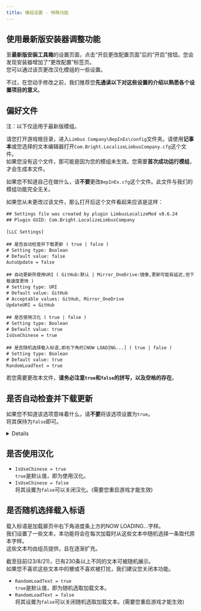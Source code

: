 ```yaml
---
title: 模组设置 - 特殊功能
---
```


## 使用最新版安装器调整功能

至**最新版安装工具箱**的设置页面，点击“开启更改配置页面”后的“开启”按钮。您会发现安装器增加了“更改配置”标签页。  
您可以通过该页更改汉化模组的一些设置。

不过，在您动手修改之前，我们推荐您**先通读以下对这些设置的介绍以熟悉各个设置项目的意义**。

## 偏好文件

注：以下仅适用于最新版模组。

请您打开游戏根目录，进入`Limbus Company\BepInEx\config`文件夹。请使用**记事本**或您选择的文本编辑器打开`Com.Bright.LocalizeLimbusCompany.cfg`这个文件。  
如果您没有这个文件，那可能是因为您的模组未生效。您需要**首次成功运行模组**，才会生成本文件。

如果您不知道自己在做什么，请**不要**更改`BepInEx.cfg`这个文件。此文件与我们的模组功能完全无关。

如果您从未更改过该文件，那么打开后这个文件看起来应该是这样：

```
## Settings file was created by plugin LimbusLocalizeMod v0.6.24
## Plugin GUID: Com.Bright.LocalizeLimbusCompany

[LLC Settings]

## 是否自动检查并下载更新 ( true | false )
# Setting type: Boolean
# Default value: false
AutoUpdate = false

## 自动更新所使用URI ( GitHub:默认 | Mirror_OneDrive:镜像,更新可能有延迟,但下载速度更快 )
# Setting type: URI
# Default value: GitHub
# Acceptable values: GitHub, Mirror_OneDrive
UpdateURI = GitHub

## 是否使用汉化 ( true | false )
# Setting type: Boolean
# Default value: true
IsUseChinese = true

## 是否随机选择载入标语,即右下角的[NOW LOADING...] ( true | false )
# Setting type: Boolean
# Default value: true
RandomLoadText = true
```

若您需要更改本文件，**请务必注意`true`和`false`的拼写，以及空格的存在**。

## 是否自动检查并下载更新
如果您不知道该选项意味着什么，请**不要**将该选项设置为`true`。  
将其保持为`false`即可。

<details>

自动检查并下载更新**不能**为您实时安装游戏更新。其只是自动下载新的更新内容，而**压缩包的展开和文件的替换仍需您来进行**。  
因此，我们仅建议**熟悉手动安装**的用户使用此功能。

若您选择启用此功能，请您同时检查并调整“**自动更新所使用URI**”项。

我们建议大部分用户选择 `Mirror_OneDrive`；若您与GitHub的连接**完全畅通**，则推荐您选择 `GitHub`。  
`Mirror_OneDrive` 基于我们的首尔服务器，并通过企业版OneDrive为您提供文件。因此，能够使用安装工具箱的用户，一般也能直接使用此下载方式。  
注：工具箱默认URI为 `GitHub`。若需更改为 `Mirror_OneDrive`，请将该行改写为 `UpdateURI = Mirror_OneDrive`。

自动更新将在检测到新版本之后在游戏开始之前弹出弹窗。弹窗样例如下：

![image](/img/page/Has_Update_Popup.png)

如果您希望**跳过一次更新提醒**，请点击**弹窗外的其他任何部分**即可。  
点击“OK”将会退出游戏并为您打开游戏根目录（就像弹窗本身所说的那样）。

如果您使用了本功能，那么**请一定记得及时删除自动下载到游戏根目录内的压缩包，以减少旧版文件堆积**！
</details>

## 是否使用汉化
- `IsUseChinese = true`  
`true`是默认值，即为使用汉化。
- `IsUseChinese = false`  
将其设置为`false`可以关闭汉化。(需要您重启游戏才能生效)

## 是否随机选择载入标语
载入标语是加载扉页中右下角进度条上方的NOW LOADING...字样。  
我们设置了一些文本，本功能将会在每次加载时从这些文本中随机选择一条取代原本字样。  
这些文本均由组员提供，且在逐渐扩充。

截至目前(23/8/21)，已有230条以上不同的文本可被随机展示。  
如果您不喜欢这些文本中的梗或不喜欢被打扰，我们建议您关闭本功能。

- `RandomLoadText = true`  
`true`是默认值，即为随机选取加载文本。
- `RandomLoadText = false`  
将其设置为`false`可以关闭随机选取加载文本。(需要您重启游戏才能生效)